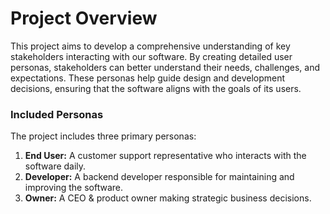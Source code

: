 # Project Overview #

This project aims to develop a comprehensive understanding of key stakeholders interacting with our software. By creating detailed user personas, stakeholders can better understand their needs, challenges, and expectations. These personas help guide design and development decisions, ensuring that the software aligns with the goals of its users.

### Included Personas ###

The project includes three primary personas:

1. **End User:** A customer support representative who interacts with the software daily.
2. **Developer:** A backend developer responsible for maintaining and improving the software.
3. **Owner:** A CEO & product owner making strategic business decisions.

